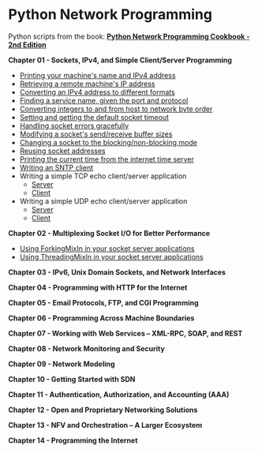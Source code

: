 # Python Network Programming
Python scripts from the book: [**Python Network Programming Cookbook - 2nd Edition**](https://www.packtpub.com/networking-and-servers/python-network-programming-cookbook-second-edition)

**Chapter 01 - Sockets, IPv4, and Simple Client/Server Programming**
- [Printing your machine's name and IPv4 address](https://github.com/harshildarji/Python-Network-Programming-Cookbook/blob/master/Chapter%2001/01.py)
- [Retrieving a remote machine's IP address](https://github.com/harshildarji/Python-Network-Programming-Cookbook/blob/master/Chapter%2001/02.py)
- [Converting an IPv4 address to different formats](https://github.com/harshildarji/Python-Network-Programming-Cookbook/blob/master/Chapter%2001/03.py)
- [Finding a service name, given the port and protocol](https://github.com/harshildarji/Python-Network-Programming-Cookbook/blob/master/Chapter%2001/04.py)
- [Converting integers to and from host to network byte order](https://github.com/harshildarji/Python-Network-Programming-Cookbook/blob/master/Chapter%2001/05.py)
- [Setting and getting the default socket timeout](https://github.com/harshildarji/Python-Network-Programming-Cookbook/blob/master/Chapter%2001/06.py)
- [Handling socket errors gracefully](https://github.com/harshildarji/Python-Network-Programming-Cookbook/blob/master/Chapter%2001/07.py)
- [Modifying a socket's send/receive buffer sizes](https://github.com/harshildarji/Python-Network-Programming-Cookbook/blob/master/Chapter%2001/08.py)
- [Changing a socket to the blocking/non-blocking mode](https://github.com/harshildarji/Python-Network-Programming-Cookbook/blob/master/Chapter%2001/09.py)
- [Reusing socket addresses](https://github.com/harshildarji/Python-Network-Programming-Cookbook/blob/master/Chapter%2001/10.py)
- [Printing the current time from the internet time server](https://github.com/harshildarji/Python-Network-Programming-Cookbook/blob/master/Chapter%2001/11.py)
- [Writing an SNTP client](https://github.com/harshildarji/Python-Network-Programming-Cookbook/blob/master/Chapter%2001/12.py)
- Writing a simple TCP echo client/server application
  - [Server](https://github.com/harshildarji/Python-Network-Programming-Cookbook/blob/master/Chapter%2001/13_Server.py)
  - [Client](https://github.com/harshildarji/Python-Network-Programming-Cookbook/blob/master/Chapter%2001/13_Client.py)
- Writing a simple UDP echo client/server application
  - [Server](https://github.com/harshildarji/Python-Network-Programming-Cookbook/blob/master/Chapter%2001/14_Server.py)
  - [Client](https://github.com/harshildarji/Python-Network-Programming-Cookbook/blob/master/Chapter%2001/14_Client.py)

**Chapter 02 - Multiplexing Socket I/O for Better Performance**
- [Using ForkingMixIn in your socket server applications](https://github.com/harshildarji/Python-Network-Programming/blob/master/Chapter%2002/1.py)
- [Using ThreadingMixIn in your socket server applications](https://github.com/harshildarji/Python-Network-Programming/blob/master/Chapter%2002/2.py)

**Chapter 03 - IPv6, Unix Domain Sockets, and Network Interfaces**

**Chapter 04 - Programming with HTTP for the Internet**

**Chapter 05 - Email Protocols, FTP, and CGI Programming**

**Chapter 06 - Programming Across Machine Boundaries**

**Chapter 07 - Working with Web Services – XML-RPC, SOAP, and REST**

**Chapter 08 - Network Monitoring and Security**

**Chapter 09 - Network Modeling**

**Chapter 10 - Getting Started with SDN**

**Chapter 11 - Authentication, Authorization, and Accounting (AAA)**

**Chapter 12 - Open and Proprietary Networking Solutions**

**Chapter 13 - NFV and Orchestration – A Larger Ecosystem**

**Chapter 14 - Programming the Internet**
